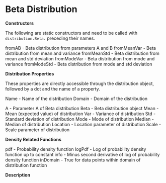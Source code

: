 # Beta Distribution

__Constructors__

The following are static constructors and need to be called with
`distribution.Beta.` preceding their names.

  fromAB - Beta distribution from parameters A and B
  fromMeanVar - Beta distribution from mean and variance
  fromMeanStd - Beta distribution from mean and std deviation
  fromModeVar - Beta distribution from mode and variance
  fromModeStd - Beta distribution from mode and std deviation


__Distribution Properties__

These properties are directly accessible through the distribution object,
followed by a dot and the name of a property.

  Name - Name of the distribution
  Domain - Domain of the distribution

  A - Parameter A of Beta distribution
  Beta - Beta distribution object
  Mean - Mean (expected value) of distribution
  Var - Variance of distribution
  Std - Standard deviation of distribution
  Mode - Mode of distribution
  Median - Median of distribution
  Location - Location parameter of distribution
  Scale - Scale parameter of distribution


__Density Related Functions__

  pdf - Probability density function
  logPdf - Log of probability density function up to constant
  info - Minus second derivative of log of probability density function
  inDomain - True for data points within domain of distribution function


__Description__


